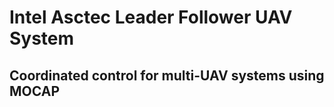# Intel Asctec Leader Follower UAV System

<h2> Coordinated control for multi-UAV systems using MOCAP </h2>
